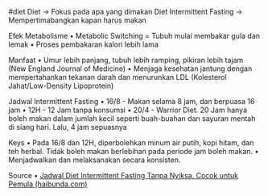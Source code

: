 #diet
Diet -> Fokus pada apa yang dimakan
Diet Intermittent Fasting -> Mempertimabangkan kapan harus makan

Efek Metabolisme
	• Metabolic Switching = Tubuh mulai membakar gula dan lemak
	• Proses pembakaran kalori lebih lama

Manfaat
	• Umur lebih panjang, tubuh lebih ramping, pikiran lebih tajam (New England Journal of Medicine)
	• Menjaga kesehatan jantung dengan mempertahankan tekanan darah dan menurunkan LDL (Kolesterol Jahat/Low-Density Lipoprotein)


Jadwal Intermittent Fasting
	• 16/8 - Makan selama 8 jam, dan berpuasa 16 jam
	• 12H - 12 Jam tanpa konsumsi
	• 20/4 - Warrior Diet. 20 Jam hanya boleh makan dalam jumlah kecil seperti buah-buahan dan sayuran mentah di siang hari. Lalu, 4 jam sepuasnya

Keys 
	• Pada 16/8 dan 12H, diperbolehkan minum air putih, kopi hitam, dan teh herbal. Tidak boleh makan berlebihan pada periode jam boleh makan.
	• Menjadwalkan dan melaksanakan secara konsisten.

Source
	• [Jadwal Diet Intermittent Fasting Tanpa Nyiksa, Cocok untuk Pemula (haibunda.com)](https://www.haibunda.com/moms-life/20240904140828-72-346596/jadwal-diet-intermittent-fasting-tanpa-nyiksa-cocok-untuk-pemula)
